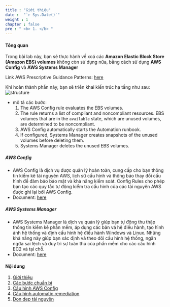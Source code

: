 ```yaml
---
title : "Giới thiệu"
date :  "`r Sys.Date()`" 
weight : 1 
chapter : false
pre : " <b> 1. </b> "
---
```


#### Tổng quan

Trong bài lab này, bạn sẽ thực hành về xoá các <b>Amazon Elastic Block Store (Amazon EBS) volumes</b> không còn sử dụng nữa, bằng cách sử dụng <b>AWS Config</b> và <b>AWS Systems Manager</b>

Link AWS Prescriptive Guidance Patterns: [here](https://docs.aws.amazon.com/prescriptive-guidance/latest/patterns/delete-unused-amazon-elastic-block-store-amazon-ebs-volumes-by-using-aws-config-and-aws-systems-manager.html)

Khi hoàn thành phần này, bạn sẽ triển khai kiến trúc hạ tầng như sau:
![structure](/images/1/design.png)

- mô tả các bước:
    1. The AWS Config rule evaluates the EBS volumes.
    2. The rule returns a list of compliant and noncompliant resources. EBS volumes that are in the `available` state, which are unused volumes, are determined to be noncompliant.
    3. AWS Config automatically starts the Automation runbook.
    4. If configured, Systems Manager creates snapshots of the unused volumes before deleting them.
    5. Systems Manager deletes the unused EBS volumes.


##### AWS Config
- AWS Config là dịch vụ được quản lý hoàn toàn, cung cấp cho bạn thông tin kiểm kê tài nguyên AWS, lịch sử cấu hình và thông báo thay đổi cấu hình để đảm bảo bảo mật và khả năng kiểm soát. Config Rules cho phép bạn tạo các quy tắc tự động kiểm tra cấu hình của các tài nguyên AWS được ghi lại bởi AWS Config.
- Document: [here](https://aws.amazon.com/vi/config)

##### AWS Systems Manager
- AWS Systems Manager là dịch vụ quản lý giúp bạn tự động thu thập thông tin kiểm kê phần mềm, áp dụng các bản vá hệ điều hành, tạo hình ảnh hệ thống và định cấu hình hệ điều hành Windows và Linux. Những khả năng này giúp bạn xác định và theo dõi cấu hình hệ thống, ngăn ngừa sai lệch và duy trì sự tuân thủ của phần mềm cho các cấu hình EC2 và tại chỗ.
- Document: [here](https://aws.amazon.com/vi/systems-manager)

#### Nội dung

1. [Giới thiệu](1-introduce/)
2. [Các bước chuẩn bị](2-Preparation/)
3. [Cấu hình AWS Config](3-ConfigureAWSConfig/) 
4. [Cấu hình automatic remediation](4-ConfigureAutomationRemediation/)
5. [Dọn dẹp tài nguyên](5-CleanUp/)
